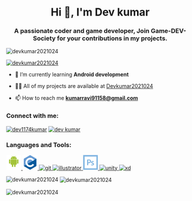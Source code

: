 <h1 align="center">Hi 👋, I'm Dev kumar</h1>
<h3 align="center">A passionate coder and game developer, Join Game-DEV-Society for your contributions in my projects.</h3>

<p align="left"> <img src="https://komarev.com/ghpvc/?username=devkumar2021024&label=Profile%20views&color=0e75b6&style=flat" alt="devkumar2021024" /> </p>

<p align="left"> <a href="https://github.com/ryo-ma/github-profile-trophy"><img src="https://github-profile-trophy.vercel.app/?username=devkumar2021024" alt="devkumar2021024" /></a> </p>

- 🌱 I’m currently learning **Android development**

- 👨‍💻 All of my projects are available at [Devkumar2021024](Devkumar2021024)

- 📫 How to reach me **kumarravi91158@gmail.com**

<h3 align="left">Connect with me:</h3>
<p align="left">
<a href="https://linkedin.com/in/dev1174kumar" target="blank"><img align="center" src="https://raw.githubusercontent.com/rahuldkjain/github-profile-readme-generator/neutral-icons/src/images/icons/Social/linked-in-alt.svg" alt="dev1174kumar" height="30" width="40" /></a>
<a href="https://fb.com/dev kumar" target="blank"><img align="center" src="https://raw.githubusercontent.com/rahuldkjain/github-profile-readme-generator/neutral-icons/src/images/icons/Social/facebook.svg" alt="dev kumar" height="30" width="40" /></a>
</p>

<h3 align="left">Languages and Tools:</h3>
<p align="left"> <a href="https://developer.android.com" target="_blank"> <img src="https://raw.githubusercontent.com/devicons/devicon/master/icons/android/android-original-wordmark.svg" alt="android" width="40" height="40"/> </a> <a href="https://www.cprogramming.com/" target="_blank"> <img src="https://raw.githubusercontent.com/devicons/devicon/master/icons/c/c-original.svg" alt="c" width="40" height="40"/> </a> <a href="https://git-scm.com/" target="_blank"> <img src="https://www.vectorlogo.zone/logos/git-scm/git-scm-icon.svg" alt="git" width="40" height="40"/> </a> <a href="https://www.adobe.com/in/products/illustrator.html" target="_blank"> <img src="https://www.vectorlogo.zone/logos/adobe_illustrator/adobe_illustrator-icon.svg" alt="illustrator" width="40" height="40"/> </a> <a href="https://www.photoshop.com/en" target="_blank"> <img src="https://raw.githubusercontent.com/devicons/devicon/master/icons/photoshop/photoshop-line.svg" alt="photoshop" width="40" height="40"/> </a> <a href="https://unity.com/" target="_blank"> <img src="https://www.vectorlogo.zone/logos/unity3d/unity3d-icon.svg" alt="unity" width="40" height="40"/> </a> <a href="https://www.adobe.com/products/xd.html" target="_blank"> <img src="https://cdn.worldvectorlogo.com/logos/adobe-xd.svg" alt="xd" width="40" height="40"/> </a> </p>

<p><img align="left" src="https://github-readme-stats.vercel.app/api/top-langs?username=devkumar2021024&show_icons=true&locale=en&layout=compact" alt="devkumar2021024" /></p>

<p>&nbsp;<img align="center" src="https://github-readme-stats.vercel.app/api?username=devkumar2021024&show_icons=true&locale=en" alt="devkumar2021024" /></p>

<p><img align="center" src="https://github-readme-streak-stats.herokuapp.com/?user=devkumar2021024&" alt="devkumar2021024" /></p>
